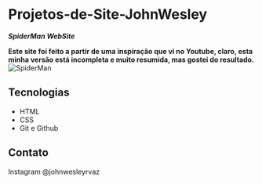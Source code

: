 # Projetos-de-Site-JohnWesley

__*SpiderMan WebSite*__

__Este site foi feito a partir de uma inspiração que vi no Youtube, claro, esta minha versão está incompleta e muito resumida, mas gostei do resultado.__
![SpiderMan](https://user-images.githubusercontent.com/112788953/188755736-43781f02-fb80-4754-bb2d-5c522912e342.png)

## Tecnologias

- HTML
- CSS 
- Git e Github

## Contato

Instagram @johnwesleyrvaz 
